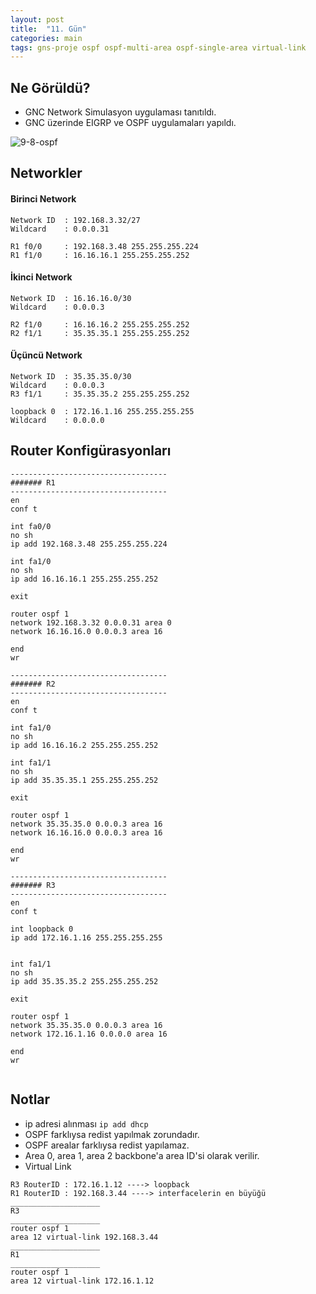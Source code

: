 ```yaml
---
layout: post
title:  "11. Gün"
categories: main
tags: gns-proje ospf ospf-multi-area ospf-single-area virtual-link
---
```


## Ne Görüldü?
* GNC Network Simulasyon uygulaması tanıtıldı.
* GNC üzerinde EIGRP ve OSPF uygulamaları yapıldı.

![9-8-ospf](https://raw.githubusercontent.com/acsariyildiz/Notes/master/Network/img/8-9-ospfGNS.png)
## Networkler

#### Birinci Network
```
Network ID  : 192.168.3.32/27
Wildcard    : 0.0.0.31

R1 f0/0     : 192.168.3.48 255.255.255.224
R1 f1/0     : 16.16.16.1 255.255.255.252
```
#### İkinci Network
```
Network ID  : 16.16.16.0/30
Wildcard    : 0.0.0.3

R2 f1/0     : 16.16.16.2 255.255.255.252
R2 f1/1     : 35.35.35.1 255.255.255.252
```
#### Üçüncü Network
```
Network ID  : 35.35.35.0/30
Wildcard    : 0.0.0.3
R3 f1/1     : 35.35.35.2 255.255.255.252

loopback 0  : 172.16.1.16 255.255.255.255
Wildcard    : 0.0.0.0
```
## Router Konfigürasyonları
```
-----------------------------------
####### R1
-----------------------------------
en
conf t

int fa0/0
no sh
ip add 192.168.3.48 255.255.255.224

int fa1/0
no sh
ip add 16.16.16.1 255.255.255.252

exit

router ospf 1
network 192.168.3.32 0.0.0.31 area 0
network 16.16.16.0 0.0.0.3 area 16

end
wr

-----------------------------------
####### R2
-----------------------------------
en
conf t

int fa1/0
no sh
ip add 16.16.16.2 255.255.255.252

int fa1/1
no sh
ip add 35.35.35.1 255.255.255.252

exit

router ospf 1
network 35.35.35.0 0.0.0.3 area 16
network 16.16.16.0 0.0.0.3 area 16

end
wr

-----------------------------------
####### R3
-----------------------------------
en
conf t

int loopback 0
ip add 172.16.1.16 255.255.255.255


int fa1/1
no sh
ip add 35.35.35.2 255.255.255.252

exit

router ospf 1
network 35.35.35.0 0.0.0.3 area 16
network 172.16.1.16 0.0.0.0 area 16

end
wr


```

## Notlar

* ip adresi alınması `ip add dhcp`
* OSPF farklıysa redist yapılmak zorundadır.
* OSPF arealar farklıysa redist yapılamaz.
* Area 0, area 1, area 2 backbone'a area ID'si olarak verilir.
* Virtual Link

```
R3 RouterID : 172.16.1.12 ----> loopback
R1 RouterID : 192.168.3.44 ----> interfacelerin en büyüğü
____________________
R3
____________________
router ospf 1
area 12 virtual-link 192.168.3.44
____________________
R1
____________________
router ospf 1
area 12 virtual-link 172.16.1.12

```
